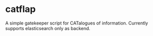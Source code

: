 catflap
=======

A simple gatekeeper script for CATalogues of information. Currently supports elasticsearch only as backend.
